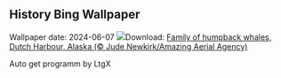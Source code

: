 ## History Bing Wallpaper
Wallpaper date: 2024-06-07
![](https://www.bing.com/th?id=OHR.HumpbackFamily_EN-IN7046950046_UHD.jpg&w=1000)Download: [Family of humpback whales, Dutch Harbour, Alaska (© Jude Newkirk/Amazing Aerial Agency)](https://www.bing.com/th?id=OHR.HumpbackFamily_EN-IN7046950046_UHD.jpg)

Auto get programm by LtgX

